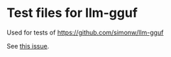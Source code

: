 # Test files for llm-gguf

Used for tests of https://github.com/simonw/llm-gguf

See [this issue](https://github.com/simonw/llm-gguf/issues/3#issuecomment-2490191389).
